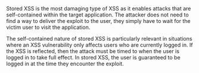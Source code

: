 Stored XSS is the most damaging type of XSS as it enables attacks that are self-contained within the target application. The attacker does not need to find a way to deliver the exploit to the user, they simply have to wait for the victim user to visit the application.

The self-contained nature of stored XSS is particularly relevant in situations where an XSS vulnerability only affects users who are currently logged in. If the XSS is reflected, then the attack must be timed to when the user is logged in to take full effect. In stored XSS, the user is guaranteed to be logged in at the time they encounter the exploit.